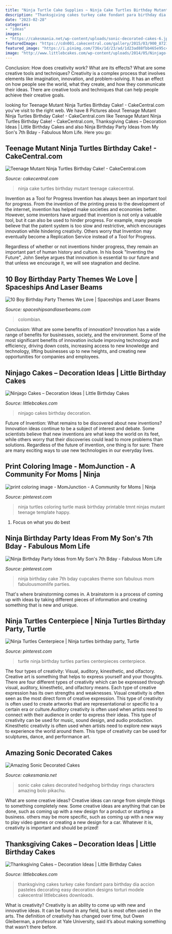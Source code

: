 ```yaml
---
title: "Ninja Turtle Cake Supplies ~ Ninja Cake Turtles Birthday Mutant Teenage Cakecentral"
description: "Thanksgiving cakes turkey cake fondant para birthday dia accion pasteles decorating easy decoration designs torturi modele cakecentral littlebcakes downloads"
date: "2023-02-28"
categories:
- "ideas"
images:
- "https://cakesmania.net/wp-content/uploads/sonic-decorated-cakes-6.jpg"
featuredImage: "https://cdn001.cakecentral.com/gallery/2015/03/900_872176Et1F_teenage-mutant-ninja-turtles-birthday-cake.jpg"
featured_image: "https://i.pinimg.com/736x/1d/23/ad/1d23ad88fbb465e95c41144a910b361d--tmnt-party-ideas-teenage-mutant-ninja-turtles.jpg"
image: "http://www.littlebcakes.com/wp-content/uploads/2014/05/Ninjago-Birthday-Cakes.jpg"
---
```



Conclusion: How does creativity work? What are its effects? What are some creative tools and techniques?
Creativity is a complex process that involves elements like imagination, innovation, and problem-solving. It has an effect on how people see the world, what they create, and how they communicate their ideas. There are creative tools and techniques that can help people achieve their creative goals.

	

		
looking for Teenage Mutant Ninja Turtles Birthday Cake! - CakeCentral.com you've visit to the right web. We have 8 Pictures about Teenage Mutant Ninja Turtles Birthday Cake! - CakeCentral.com like Teenage Mutant Ninja Turtles Birthday Cake! - CakeCentral.com, Thanksgiving Cakes – Decoration Ideas | Little Birthday Cakes and also Ninja Birthday Party Ideas from My Son&#039;s 7th Bday - Fabulous Mom Life. Here you go:
		
    
## Teenage Mutant Ninja Turtles Birthday Cake! - CakeCentral.com

<img loading=lazy src="https://cdn001.cakecentral.com/gallery/2015/03/900_872176Et1F_teenage-mutant-ninja-turtles-birthday-cake.jpg" onerror="this.onerror=null;this.src='https://tse1.mm.bing.net/th?id=OIP.AsVT7W-yp7HNwd19_GlGsAHaHi&amp;pid=15.1';" alt="Teenage Mutant Ninja Turtles Birthday Cake! - CakeCentral.com">

_Source: cakecentral.com_

>ninja cake turtles birthday mutant teenage cakecentral. 

	

Invention as a Tool for Progress
Invention has always been an important tool for progress. From the invention of the printing press to the development of the internet, invention has helped make societies and economies better. 
However, some inventors have argued that invention is not only a valuable tool, but it can also be used to hinder progress. For example, many people believe that the patent system is too slow and restrictive, which encourages innovation while hindering creativity. Others worry that Invention may eventually become a Replication Service instead of a Tool for Progress.

Regardless of whether or not inventions hinder progress, they remain an important part of human history and culture. In his book "Inventing the Future", John Seelye argues that innovation is essential to our future and that unless we encourage it, we will see stagnation and decline.

    
## 10 Boy Birthday Party Themes We Love | Spaceships And Laser Beams

<img loading=lazy src="https://spaceshipsandlaserbeams.com/wp-content/uploads/2015/09/10-boy-birthday-party-themes-we-love.jpg" onerror="this.onerror=null;this.src='https://tse3.mm.bing.net/th?id=OIP.qZ7QcojxXaP-4KzHhuuj8QHaLH&amp;pid=15.1';" alt="10 Boy Birthday Party Themes We Love | Spaceships and Laser Beams">

_Source: spaceshipsandlaserbeams.com_

>colombian. 

	

Conclusion: What are some benefits of innovation?
Innovation has a wide range of benefits for businesses, society, and the environment. Some of the most significant benefits of innovation include improving technology and efficiency, driving down costs, increasing access to new knowledge and technology, lifting businesses up to new heights, and creating new opportunities for companies and employees.

    
## Ninjago Cakes – Decoration Ideas | Little Birthday Cakes

<img loading=lazy src="http://www.littlebcakes.com/wp-content/uploads/2014/05/Ninjago-Birthday-Cakes.jpg" onerror="this.onerror=null;this.src='https://tse4.mm.bing.net/th?id=OIP.8ddiVND2teKH8jdBoPwrkgHaMZ&amp;pid=15.1';" alt="Ninjago Cakes – Decoration Ideas | Little Birthday Cakes">

_Source: littlebcakes.com_

>ninjago cakes birthday decoration. 

	

Future of Invention: What remains to be discovered about new inventions?
Innovation ideas continue to be a subject of interest and debate. Some scientists believe that new inventions are what keep the world on its feet, while others worry that their discoveries could lead to more problems than solutions. Regardless of the future of invention, one thing is for sure: There are many exciting ways to use new technologies in our everyday lives.

    
## Print Coloring Image - MomJunction - A Community For Moms | Ninja

<img loading=lazy src="https://i.pinimg.com/736x/1d/23/ad/1d23ad88fbb465e95c41144a910b361d--tmnt-party-ideas-teenage-mutant-ninja-turtles.jpg" onerror="this.onerror=null;this.src='https://tse2.mm.bing.net/th?id=OIP.2sJnfTXBZyxpJh1kRWwkuQDTEs&amp;pid=15.1';" alt="print coloring image - MomJunction - A Community for Moms | Ninja">

_Source: pinterest.com_

>ninja turtles coloring turtle mask birthday printable tmnt ninjas mutant teenage template happy. 

	

1. Focus on what you do best

    
## Ninja Birthday Party Ideas From My Son&#039;s 7th Bday - Fabulous Mom Life

<img loading=lazy src="https://i.pinimg.com/originals/c9/8d/4a/c98d4afb9c96e1de02e54eb86946dac8.jpg" onerror="this.onerror=null;this.src='https://tse4.mm.bing.net/th?id=OIP.2ymKXxMvGJlCi_4dU9uUeQHaNK&amp;pid=15.1';" alt="Ninja Birthday Party Ideas from My Son&#039;s 7th Bday - Fabulous Mom Life">

_Source: pinterest.com_

>ninja birthday cake 7th bday cupcakes theme son fabulous mom fabulousmomlife parties. 

	

That's where brainstorming comes in. A brainstorm is a process of coming up with ideas by taking different pieces of information and creating something that is new and unique.

    
## Ninja Turtles Centerpiece | Ninja Turtles Birthday Party, Turtle

<img loading=lazy src="https://i.pinimg.com/736x/3a/be/68/3abe680168d88ce4cb7a5f63598a1897--ninja-turtle-centerpieces-turtle-party.jpg" onerror="this.onerror=null;this.src='https://tse3.mm.bing.net/th?id=OIP.71CDvJXgC7pOiGLRUiA5BAHaNK&amp;pid=15.1';" alt="Ninja Turtles Centerpiece | Ninja turtles birthday party, Turtle">

_Source: pinterest.com_

>turtle ninja birthday turtles parties centerpieces centerpiece. 

	

The four types of creativity: Visual, auditory, kinesthetic, and olfactory.
Creative art is something that helps to express yourself and your thoughts. There are four different types of creativity which can be expressed through visual, auditory, kinesthetic, and olfactory means. Each type of creative expression has its own strengths and weaknesses. Visual creativity is often seen as the most direct form of creative expression. This type of creativity is often used to create artworks that are representational or specific to a certain era or culture.Auditory creativity is often used when artists need to connect with their audience in order to express their ideas. This type of creativity can be used for music, sound design, and audio production. Kinesthetic creativity is often used when artists need to explore new ways to experience the world around them. This type of creativity can be used for sculptures, dance, and performance art.

    
## Amazing Sonic Decorated Cakes

<img loading=lazy src="https://cakesmania.net/wp-content/uploads/sonic-decorated-cakes-6.jpg" onerror="this.onerror=null;this.src='https://tse4.mm.bing.net/th?id=OIP.90b0rOYzaTpepEucs0TaFgHaH4&amp;pid=15.1';" alt="Amazing Sonic Decorated Cakes">

_Source: cakesmania.net_

>sonic cake cakes decorated hedgehog birthday rings characters amazing bolo pikachu. 

	

What are some creative ideas?
Creative ideas can range from simple things to something completely new. Some creative ideas are anything that can be done, such as coming up with a new design for a product or starting a business. others may be more specific, such as coming up with a new way to play video games or creating a new design for a car. Whatever it is, creativity is important and should be prized!

    
## Thanksgiving Cakes – Decoration Ideas | Little Birthday Cakes

<img loading=lazy src="http://www.littlebcakes.com/wp-content/uploads/2014/05/Thanksgiving-Cakes-Pictures.jpg" onerror="this.onerror=null;this.src='https://tse2.mm.bing.net/th?id=OIP.CSK7U59fk-PUyytij_tdAgHaFj&amp;pid=15.1';" alt="Thanksgiving Cakes – Decoration Ideas | Little Birthday Cakes">

_Source: littlebcakes.com_

>thanksgiving cakes turkey cake fondant para birthday dia accion pasteles decorating easy decoration designs torturi modele cakecentral littlebcakes downloads. 

	

What is creativity?
Creativity is an ability to come up with new and innovative ideas. It can be found in any field, but is most often used in the arts. The definition of creativity has changed over time, but Owen Gleiberman, a professor at Yale University, said it’s about making something that wasn’t there before.

